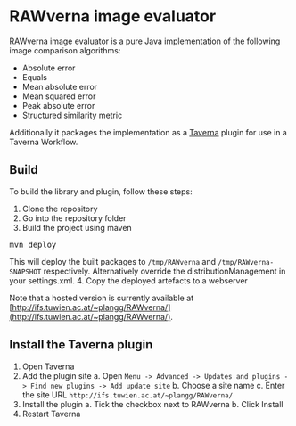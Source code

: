# RAWverna image evaluator
RAWverna image evaluator is a pure Java implementation of the following image comparison algorithms:

* Absolute error
* Equals
* Mean absolute error
* Mean squared error
* Peak absolute error
* Structured similarity metric


Additionally it packages the implementation as a [Taverna](http://www.taverna.org.uk/) plugin for use in a Taverna Workflow.

## Build
To build the library and plugin, follow these steps:

1. Clone the repository
2. Go into the repository folder
3. Build the project using maven
<pre>mvn deploy</pre>
This will deploy the built packages to `/tmp/RAWverna` and `/tmp/RAWverna-SNAPSHOT` respectively.
Alternatively override the distributionManagement in your settings.xml.
4. Copy the deployed artefacts to a webserver

Note that a hosted version is currently available at [http://ifs.tuwien.ac.at/~plangg/RAWverna/](http://ifs.tuwien.ac.at/~plangg/RAWverna/).

## Install the Taverna plugin
1. Open Taverna
2. Add the plugin site
    a. Open `Menu -> Advanced -> Updates and plugins -> Find new plugins -> Add update site`
    b. Choose a site name
    c. Enter the site URL `http://ifs.tuwien.ac.at/~plangg/RAWverna/`
3. Install the plugin
    a. Tick the checkbox next to RAWverna
    b. Click Install
4. Restart Taverna